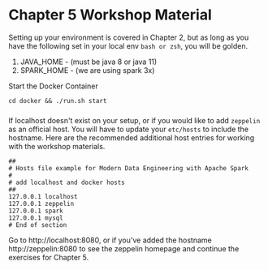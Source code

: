 # Chapter 5 Workshop Material

Setting up your environment is covered in Chapter 2, but as long as you have the following set in your local env `bash or zsh`, you will be golden.

1. JAVA_HOME - (must be java 8 or java 11)
2. SPARK_HOME - (we are using spark 3x)


Start the Docker Container
~~~
cd docker && ./run.sh start
~~~

### 
If localhost doesn't exist on your setup, or if you would like to add `zeppelin` as an official host. You will have to update your `etc/hosts` to include the hostname. Here are the recommended additional host entries for working with the workshop materials.

~~~
##
# Hosts file example for Modern Data Engineering with Apache Spark
#
# add localhost and docker hosts
##
127.0.0.1 localhost
127.0.0.1 zeppelin
127.0.0.1 spark
127.0.0.1 mysql
# End of section
~~~

Go to http://localhost:8080, or if you've added the hostname http://zeppelin:8080 to see the zeppelin homepage and continue the exercises for Chapter 5.

